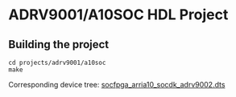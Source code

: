 # ADRV9001/A10SOC HDL Project

## Building the project

```
cd projects/adrv9001/a10soc
make
```

Corresponding device tree: [socfpga_arria10_socdk_adrv9002.dts](https://github.com/analogdevicesinc/linux/blob/main/arch/arm/boot/dts/intel/socfpga/socfpga_arria10_socdk_adrv9002.dts)